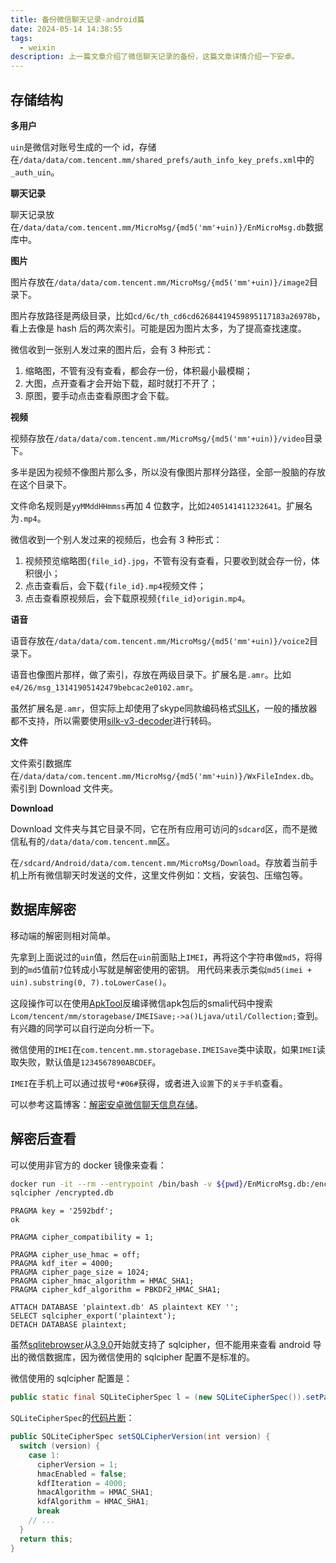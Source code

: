 ```yaml
---
title: 备份微信聊天记录-android篇
date: 2024-05-14 14:38:55
tags:
  - weixin
description: 上一篇文章介绍了微信聊天记录的备份，这篇文章详情介绍一下安卓。
---
```


## 存储结构

**多用户**

`uin`是微信对账号生成的一个 id，存储在`/data/data/com.tencent.mm/shared_prefs/auth_info_key_prefs.xml`中的`_auth_uin`。

**聊天记录**

聊天记录放在`/data/data/com.tencent.mm/MicroMsg/{md5('mm'+uin)}/EnMicroMsg.db`数据库中。

**图片**

图片存放在`/data/data/com.tencent.mm/MicroMsg/{md5('mm'+uin)}/image2`目录下。

图片存放路径是两级目录，比如`cd/6c/th_cd6cd62684419459895117183a26978b`，看上去像是 hash 后的两次索引。可能是因为图片太多，为了提高查找速度。

微信收到一张别人发过来的图片后，会有 3 种形式：

1. 缩略图，不管有没有查看，都会存一份，体积最小最模糊；
2. 大图，点开查看才会开始下载，超时就打不开了；
3. 原图，要手动点击查看原图才会下载。

**视频**

视频存放在`/data/data/com.tencent.mm/MicroMsg/{md5('mm'+uin)}/video`目录下。

多半是因为视频不像图片那么多，所以没有像图片那样分路径，全部一股脑的存放在这个目录下。

文件命名规则是`yyMMddHHmmss`再加 4 位数字，比如`2405141411232641`。扩展名为`.mp4`。

微信收到一个别人发过来的视频后，也会有 3 种形式：

1. 视频预览缩略图`{file_id}.jpg`，不管有没有查看，只要收到就会存一份，体积很小；
2. 点击查看后，会下载`{file_id}.mp4`视频文件；
3. 点击查看原视频后，会下载原视频`{file_id}origin.mp4`。

**语音**

语音存放在`/data/data/com.tencent.mm/MicroMsg/{md5('mm'+uin)}/voice2`目录下。

语音也像图片那样，做了索引，存放在两级目录下。扩展名是`.amr`。比如`e4/26/msg_13141905142479bebcac2e0102.amr`。

虽然扩展名是`.amr`，但实际上却使用了skype同款编码格式[SILK](https://en.wikipedia.org/wiki/SILK)，一般的播放器都不支持，所以需要使用[silk-v3-decoder](https://github.com/kn007/silk-v3-decoder)进行转码。



**文件**

文件索引数据库在`/data/data/com.tencent.mm/MicroMsg/{md5('mm'+uin)}/WxFileIndex.db`。索引到 Download 文件夹。

**Download**

Download 文件夹与其它目录不同，它在所有应用可访问的`sdcard`区，而不是微信私有的`/data/data/com.tencent.mm`区。

在`/sdcard/Android/data/com.tencent.mm/MicroMsg/Download`。存放着当前手机上所有微信聊天时发送的文件，这里文件例如：文档，安装包、压缩包等。

## 数据库解密

移动端的解密则相对简单。

先拿到上面说过的`uin`值，然后在`uin`前面贴上`IMEI`，再将这个字符串做`md5`，将得到的`md5`值前`7`位转成小写就是解密使用的密钥。
用代码来表示类似`md5(imei + uin).substring(0, 7).toLowerCase()`。

这段操作可以在使用[ApkTool](https://github.com/iBotPeaches/Apktool)反编译微信apk包后的smali代码中搜索`Lcom/tencent/mm/storagebase/IMEISave;->a()Ljava/util/Collection;`查到。
有兴趣的同学可以自行逆向分析一下。

微信使用的`IMEI`在`com.tencent.mm.storagebase.IMEISave`类中读取，如果`IMEI`读取失败，默认值是`1234567890ABCDEF`。

`IMEI`在手机上可以通过拔号`*#06#`获得，或者进入`设置`下的`关于手机`查看。

可以参考这篇博客：[解密安卓微信聊天信息存储](https://blog.greycode.top/posts/android-wechat-bak/)。

## 解密后查看

可以使用非官方的 docker 镜像来查看：

```sh
docker run -it --rm --entrypoint /bin/bash -v ${pwd}/EnMicroMsg.db:/encrypted.db yspreen/sqlcipher
sqlcipher /encrypted.db
```

```sqlite
PRAGMA key = '2592bdf';
ok

PRAGMA cipher_compatibility = 1;

PRAGMA cipher_use_hmac = off;
PRAGMA kdf_iter = 4000;
PRAGMA cipher_page_size = 1024;
PRAGMA cipher_hmac_algorithm = HMAC_SHA1;
PRAGMA cipher_kdf_algorithm = PBKDF2_HMAC_SHA1;

ATTACH DATABASE 'plaintext.db' AS plaintext KEY '';
SELECT sqlcipher_export('plaintext');
DETACH DATABASE plaintext;
```

虽然[sqlitebrowser](https://sqlitebrowser.org/)从[3.9.0](https://github.com/sqlitebrowser/sqlitebrowser/releases/tag/v3.9.0)开始就支持了 sqlcipher，但不能用来查看 android 导出的微信数据库，因为微信使用的 sqlcipher 配置不是标准的。

微信使用的 sqlcipher 配置是：

```java
public static final SQLiteCipherSpec l = (new SQLiteCipherSpec()).setPageSize(1024).setSQLCipherVersion(1);
```

`SQLiteCipherSpec`的[代码片断](https://github.com/Tencent/wcdb/blob/9d26c39475d4294204e467e139e3bbf8f7e3ea58/src/java/compat/src/main/java/com/tencent/wcdb/compat/SQLiteCipherSpec.java#L193)：

```java
public SQLiteCipherSpec setSQLCipherVersion(int version) {
  switch (version) {
    case 1:
      cipherVersion = 1;
      hmacEnabled = false;
      kdfIteration = 4000;
      hmacAlgorithm = HMAC_SHA1;
      kdfAlgorithm = HMAC_SHA1;
      break
    // ...
  }
  return this;
}
```
